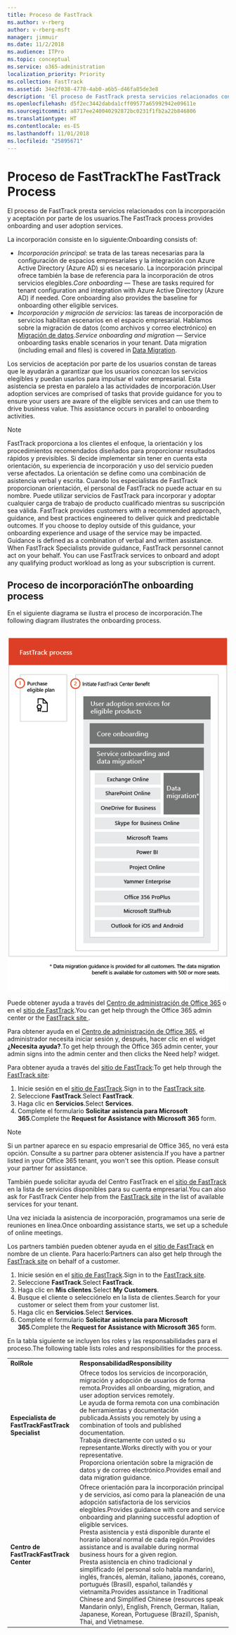 ```yaml
---
title: Proceso de FastTrack
ms.author: v-rberg
author: v-rberg-msft
manager: jimmuir
ms.date: 11/2/2018
ms.audience: ITPro
ms.topic: conceptual
ms.service: o365-administration
localization_priority: Priority
ms.collection: FastTrack
ms.assetid: 34e2f038-4778-4ab0-a6b5-d46fa85de3e8
description: 'El proceso de FastTrack presta servicios relacionados con la incorporación y aceptación por parte de los usuarios. '
ms.openlocfilehash: d5f2ec3442dabda1cff09577a65992942e09611e
ms.sourcegitcommit: a8717ee240040292872bc0231f1fb2a22b846806
ms.translationtype: HT
ms.contentlocale: es-ES
ms.lasthandoff: 11/01/2018
ms.locfileid: "25895671"
---
```

# <a name="the-fasttrack-process"></a><span data-ttu-id="9f9c7-103">Proceso de FastTrack</span><span class="sxs-lookup"><span data-stu-id="9f9c7-103">The FastTrack Process</span></span>

<span data-ttu-id="9f9c7-104">El proceso de FastTrack presta servicios relacionados con la incorporación y aceptación por parte de los usuarios.</span><span class="sxs-lookup"><span data-stu-id="9f9c7-104">The FastTrack process provides onboarding and user adoption services.</span></span> 
  
<span data-ttu-id="9f9c7-105">La incorporación consiste en lo siguiente:</span><span class="sxs-lookup"><span data-stu-id="9f9c7-105">Onboarding consists of:</span></span>
  
- <span data-ttu-id="9f9c7-p101">*Incorporación principal*: se trata de las tareas necesarias para la configuración de espacios empresariales y la integración con Azure Active Directory (Azure AD) si es necesario. La incorporación principal ofrece también la base de referencia para la incorporación de otros servicios elegibles.</span><span class="sxs-lookup"><span data-stu-id="9f9c7-p101">*Core onboarding* — These are tasks required for tenant configuration and integration with Azure Active Directory (Azure AD) if needed. Core onboarding also provides the baseline for onboarding other eligible services.</span></span> 
- <span data-ttu-id="9f9c7-p102">*Incorporación y migración de servicios*: las tareas de incorporación de servicios habilitan escenarios en el espacio empresarial. Hablamos sobre la migración de datos (como archivos y correo electrónico) en [Migración de datos](O365-data-migration.md).</span><span class="sxs-lookup"><span data-stu-id="9f9c7-p102">*Service onboarding and migration* — Service onboarding tasks enable scenarios in your tenant. Data migration (including email and files) is covered in [Data Migration](O365-data-migration.md).</span></span> 
    
<span data-ttu-id="9f9c7-p103">Los servicios de aceptación por parte de los usuarios constan de tareas que le ayudarán a garantizar que los usuarios conozcan los servicios elegibles y puedan usarlos para impulsar el valor empresarial. Esta asistencia se presta en paralelo a las actividades de incorporación.</span><span class="sxs-lookup"><span data-stu-id="9f9c7-p103">User adoption services are comprised of tasks that provide guidance for you to ensure your users are aware of the eligible services and can use them to drive business value. This assistance occurs in parallel to onboarding activities.</span></span>
  
> [!NOTE]
> <span data-ttu-id="9f9c7-p104">FastTrack proporciona a los clientes el enfoque, la orientación y los procedimientos recomendados diseñados para proporcionar resultados rápidos y previsibles. Si decide implementar sin tener en cuenta esta orientación, su experiencia de incorporación y uso del servicio pueden verse afectados. La orientación se define como una combinación de asistencia verbal y escrita. Cuando los especialistas de FastTrack proporcionan orientación, el personal de FastTrack no puede actuar en su nombre. Puede utilizar servicios de FastTrack para incorporar y adoptar cualquier carga de trabajo de producto cualificado mientras su suscripción sea válida. </span><span class="sxs-lookup"><span data-stu-id="9f9c7-p104">FastTrack provides customers with a recommended approach, guidance, and best practices engineered to deliver quick and predictable outcomes. If you choose to deploy outside of this guidance, your onboarding experience and usage of the service may be impacted. Guidance is defined as a combination of verbal and written assistance. When FastTrack Specialists provide guidance, FastTrack personnel cannot act on your behalf. You can use FastTrack services to onboard and adopt any qualifying product workload as long as your subscription is current.</span></span> 
  
## <a name="the-onboarding-process"></a><span data-ttu-id="9f9c7-117">Proceso de incorporación</span><span class="sxs-lookup"><span data-stu-id="9f9c7-117">The onboarding process</span></span>

<span data-ttu-id="9f9c7-118">En el siguiente diagrama se ilustra el proceso de incorporación.</span><span class="sxs-lookup"><span data-stu-id="9f9c7-118">The following diagram illustrates the onboarding process.</span></span>
  
![Escala de tiempo para el uso de la ventaja de incorporación](media/O365-Onboarding-Timeline.png)
  
<span data-ttu-id="9f9c7-120">Puede obtener ayuda a través del [Centro de administración de Office 365](https://go.microsoft.com/fwlink/?linkid=2032704) o en el [sitio de FastTrack](https://go.microsoft.com/fwlink/?linkid=780698).</span><span class="sxs-lookup"><span data-stu-id="9f9c7-120">You can get help through the Office 365 admin center or the [](https://go.microsoft.com/fwlink/?linkid=2032704)[FastTrack site ](https://go.microsoft.com/fwlink/?linkid=780698).</span></span> 

<span data-ttu-id="9f9c7-121">Para obtener ayuda en el [Centro de administración de Office 365](https://go.microsoft.com/fwlink/?linkid=2032704), el administrador necesita iniciar sesión y, después, hacer clic en el widget **¿Necesita ayuda?**.</span><span class="sxs-lookup"><span data-stu-id="9f9c7-121">To get help through the Office 365 admin center, your admin signs into the admin center and then clicks the Need help? widget.</span></span> 

<span data-ttu-id="9f9c7-122">Para obtener ayuda a través del [sitio de FastTrack](https://go.microsoft.com/fwlink/?linkid=780698):</span><span class="sxs-lookup"><span data-stu-id="9f9c7-122">To get help through the [FastTrack site](https://go.microsoft.com/fwlink/?linkid=780698):</span></span> 
1.  <span data-ttu-id="9f9c7-123">Inicie sesión en el [sitio de FastTrack](https://go.microsoft.com/fwlink/?linkid=780698).</span><span class="sxs-lookup"><span data-stu-id="9f9c7-123">Sign in to the [FastTrack site](https://go.microsoft.com/fwlink/?linkid=780698).</span></span> 
2.  <span data-ttu-id="9f9c7-124">Seleccione **FastTrack**.</span><span class="sxs-lookup"><span data-stu-id="9f9c7-124">Select **FastTrack**.</span></span>
3.  <span data-ttu-id="9f9c7-125">Haga clic en **Servicios**.</span><span class="sxs-lookup"><span data-stu-id="9f9c7-125">Select **Services**.</span></span>
4.  <span data-ttu-id="9f9c7-126">Complete el formulario **Solicitar asistencia para Microsoft 365**.</span><span class="sxs-lookup"><span data-stu-id="9f9c7-126">Complete the **Request for Assistance with Microsoft 365** form.</span></span> 
> [!NOTE]
>  <span data-ttu-id="9f9c7-p105">Si un partner aparece en su espacio empresarial de Office 365, no verá esta opción. Consulte a su partner para obtener asistencia.</span><span class="sxs-lookup"><span data-stu-id="9f9c7-p105">If you have a partner listed in your Office 365 tenant, you won't see this option. Please consult your partner for assistance.</span></span> 
  
 <span data-ttu-id="9f9c7-129">También puede solicitar ayuda del Centro FastTrack en el [sitio de FastTrack](https://go.microsoft.com/fwlink/?linkid=780698) en la lista de servicios disponibles para su cuenta empresarial.</span><span class="sxs-lookup"><span data-stu-id="9f9c7-129">You can also ask for FastTrack Center help from the [FastTrack site](https://go.microsoft.com/fwlink/?linkid=780698) in the list of available services for your tenant.</span></span> 
    
 <span data-ttu-id="9f9c7-130">Una vez iniciada la asistencia de incorporación, programamos una serie de reuniones en línea.</span><span class="sxs-lookup"><span data-stu-id="9f9c7-130">Once onboarding assistance starts, we set up a schedule of online meetings.</span></span>
    
<span data-ttu-id="9f9c7-p106">Los partners también pueden obtener ayuda en el [sitio de FastTrack](https://go.microsoft.com/fwlink/?linkid=780698) en nombre de un cliente. Para hacerlo:</span><span class="sxs-lookup"><span data-stu-id="9f9c7-p106">Partners can also get help through the [FastTrack site](https://go.microsoft.com/fwlink/?linkid=780698) on behalf of a customer.</span></span>
1.  <span data-ttu-id="9f9c7-133">Inicie sesión en el [sitio de FastTrack](https://go.microsoft.com/fwlink/?linkid=780698).</span><span class="sxs-lookup"><span data-stu-id="9f9c7-133">Sign in to the [FastTrack site](https://go.microsoft.com/fwlink/?linkid=780698).</span></span> 
2.  <span data-ttu-id="9f9c7-134">Seleccione **FastTrack**.</span><span class="sxs-lookup"><span data-stu-id="9f9c7-134">Select **FastTrack**.</span></span>
3.  <span data-ttu-id="9f9c7-135">Haga clic en **Mis clientes**.</span><span class="sxs-lookup"><span data-stu-id="9f9c7-135">Select **My Customers**.</span></span>
4.  <span data-ttu-id="9f9c7-136">Busque el cliente o selecciónelo en la lista de clientes.</span><span class="sxs-lookup"><span data-stu-id="9f9c7-136">Search for your customer or select them from your customer list.</span></span>
5.  <span data-ttu-id="9f9c7-137">Haga clic en **Servicios**.</span><span class="sxs-lookup"><span data-stu-id="9f9c7-137">Select **Services**.</span></span>
6.  <span data-ttu-id="9f9c7-138">Complete el formulario **Solicitar asistencia para Microsoft 365**.</span><span class="sxs-lookup"><span data-stu-id="9f9c7-138">Complete the **Request for Assistance with Microsoft 365** form.</span></span> 

<span data-ttu-id="9f9c7-139">En la tabla siguiente se incluyen los roles y las responsabilidades para el proceso.</span><span class="sxs-lookup"><span data-stu-id="9f9c7-139">The following table lists roles and responsibilities for the process.</span></span>
    
|||
|:-----|:-----|
|<span data-ttu-id="9f9c7-140">**Rol**</span><span class="sxs-lookup"><span data-stu-id="9f9c7-140">**Role**</span></span> <br/> |<span data-ttu-id="9f9c7-141">**Responsabilidad**</span><span class="sxs-lookup"><span data-stu-id="9f9c7-141">**Responsibility**</span></span> <br/> |
|<span data-ttu-id="9f9c7-142">**Especialista de FastTrack**</span><span class="sxs-lookup"><span data-stu-id="9f9c7-142">**FastTrack Specialist**</span></span> <br/> |<span data-ttu-id="9f9c7-143">Ofrece todos los servicios de incorporación, migración y adopción de usuarios de forma remota.</span><span class="sxs-lookup"><span data-stu-id="9f9c7-143">Provides all onboarding, migration, and user adoption services remotely.</span></span>  <br/> <span data-ttu-id="9f9c7-144">Le ayuda de forma remota con una combinación de herramientas y documentación publicada.</span><span class="sxs-lookup"><span data-stu-id="9f9c7-144">Assists you remotely by using a combination of tools and published documentation.</span></span> <br/> <span data-ttu-id="9f9c7-145">Trabaja directamente con usted o su representante.</span><span class="sxs-lookup"><span data-stu-id="9f9c7-145">Works directly with you or your representative.</span></span> <br/> <span data-ttu-id="9f9c7-146">Proporciona orientación sobre la migración de datos y de correo electrónico.</span><span class="sxs-lookup"><span data-stu-id="9f9c7-146">Provides email and data migration guidance.</span></span>|
|<span data-ttu-id="9f9c7-147">**Centro de FastTrack**</span><span class="sxs-lookup"><span data-stu-id="9f9c7-147">**FastTrack Center**</span></span>  <br/> |<span data-ttu-id="9f9c7-148">Ofrece orientación para la incorporación principal y de servicios, así como para la planeación de una adopción satisfactoria de los servicios elegibles.</span><span class="sxs-lookup"><span data-stu-id="9f9c7-148">Provides guidance with core and service onboarding and planning successful adoption of eligible services.</span></span>  <br/> <span data-ttu-id="9f9c7-149">Presta asistencia y está disponible durante el horario laboral normal de cada región.</span><span class="sxs-lookup"><span data-stu-id="9f9c7-149">Provides assistance and is available during normal business hours for a given region.</span></span> <br/> <span data-ttu-id="9f9c7-150">Presta asistencia en chino tradicional y simplificado (el personal solo habla mandarín), inglés, francés, alemán, italiano, japonés, coreano, portugués (Brasil), español, tailandés y vietnamita.</span><span class="sxs-lookup"><span data-stu-id="9f9c7-150">Provides assistance in Traditional Chinese and Simplified Chinese (resources speak Mandarin only), English, French, German, Italian, Japanese, Korean, Portuguese (Brazil), Spanish, Thai, and Vietnamese.</span></span>|


  

